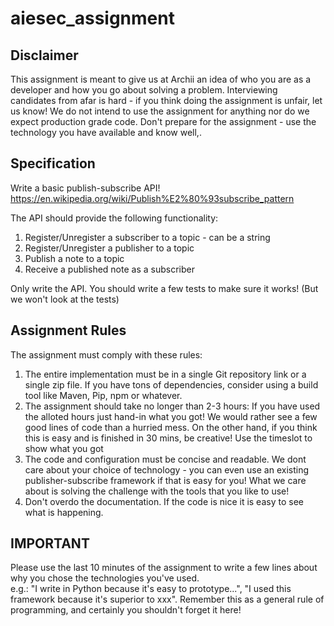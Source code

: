 # aiesec_assignment

## Disclaimer ##

This assignment is meant to give us at Archii an idea of who you are as a developer and how you go about solving a problem.
Interviewing candidates from afar is hard - if you think doing the assignment is unfair, let us know! We do not intend to use the assignment for anything nor do we expect production grade code. 
Don't prepare for the assignment - use the technology you have available and know well,.


## Specification ##

Write a basic publish-subscribe API!
https://en.wikipedia.org/wiki/Publish%E2%80%93subscribe_pattern

The API should provide the following functionality:

1. Register/Unregister a subscriber to a topic - can be a string	
2. Register/Unregister a publisher to a topic 
3. Publish a note to a topic
4. Receive a published note as a subscriber

Only write the API. You should write a few tests to make sure it works! (But we won't look at the tests)

## Assignment Rules ##

The assignment must comply with these rules:

1. The entire implementation must be in a single Git repository link or a single zip file. If you have tons of dependencies, consider using a build tool like Maven, Pip, npm or whatever. 
2. The assignment should take no longer than 2-3 hours: If you have used the alloted hours just hand-in what you got! We would rather see a few good lines of code than a hurried mess. On the other hand, if you think this is easy and is finished in 30 mins, be creative! Use the timeslot to show what you got
3. The code and configuration must be concise and readable. We dont care about your choice of technology - you can even use an existing publisher-subscribe framework if that is easy for you! What we care about is solving the challenge with the tools that you like to use!
4. Don't overdo the documentation. If the code is nice it is easy to see what is happening.

## IMPORTANT ## 
Please use the last 10 minutes of the assignment to write a few lines about why you chose the technologies you've used.  
e.g.: "I write in Python because it's easy to prototype...", "I used this framework because it's superior to xxx".
Remember this as a general rule of programming, and certainly you shouldn't forget it here!


